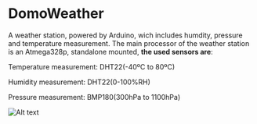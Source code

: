 # DomoWeather
A weather station, powered by Arduino, wich includes humdity, pressure and temperature measurement.
The main processor of the weather station is an Atmega328p, standalone mounted, **the used sensors are**:

Temperature measurement: DHT22(-40ºC to 80ºC)

Humidity measurement: DHT22(0-100%RH) 

Pressure measurement: BMP180(300hPa to 1100hPa) 

![Alt text](https://cloud.githubusercontent.com/assets/16197107/11639426/11699db8-9d2d-11e5-96fd-6b7ff29cd69b.png "Station schematics")
